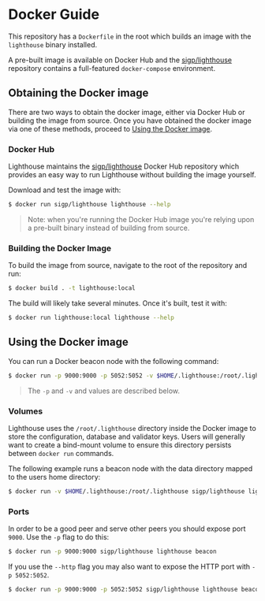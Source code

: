 # Docker Guide

This repository has a `Dockerfile` in the root which builds an image with the
`lighthouse` binary installed.

A pre-built image is available on Docker Hub and the
[sigp/lighthouse](https://github.com/sigp/lighthouse-docker) repository
contains a full-featured `docker-compose` environment.

## Obtaining the Docker image

There are two ways to obtain the docker image, either via Docker Hub or
building the image from source. Once you have obtained the docker image via one
of these methods, proceed to [Using the Docker image](#using-the-docker-image).

### Docker Hub

Lighthouse maintains the
[sigp/lighthouse](https://hub.docker.com/repository/docker/sigp/lighthouse/)
Docker Hub repository which provides an easy way to run Lighthouse without
building the image yourself.

Download and test the image with:

```bash
$ docker run sigp/lighthouse lighthouse --help
```

> Note: when you're running the Docker Hub image you're relying upon a
> pre-built binary instead of building from source.

### Building the Docker Image

To build the image from source, navigate to
the root of the repository and run:

```bash
$ docker build . -t lighthouse:local
```

The build will likely take several minutes. Once it's built, test it with:

```bash
$ docker run lighthouse:local lighthouse --help
```

## Using the Docker image

You can run a Docker beacon node with the following command:

```bash
$ docker run -p 9000:9000 -p 5052:5052 -v $HOME/.lighthouse:/root/.lighthouse sigp/lighthouse lighthouse beacon --http
```

> The `-p` and `-v` and values are described below.

### Volumes

Lighthouse uses the `/root/.lighthouse` directory inside the Docker image to
store the configuration, database and validator keys. Users will generally want
to create a bind-mount volume to ensure this directory persists between `docker
run` commands.

The following example runs a beacon node with the data directory
mapped to the users home directory:

```bash
$ docker run -v $HOME/.lighthouse:/root/.lighthouse sigp/lighthouse lighthouse beacon
```

### Ports

In order to be a good peer and serve other peers you should expose port `9000`.
Use the `-p` flag to do this:

```bash
$ docker run -p 9000:9000 sigp/lighthouse lighthouse beacon
```

If you use the `--http` flag you may also want to expose the HTTP port with `-p
5052:5052`.

```bash
$ docker run -p 9000:9000 -p 5052:5052 sigp/lighthouse lighthouse beacon --http
```
